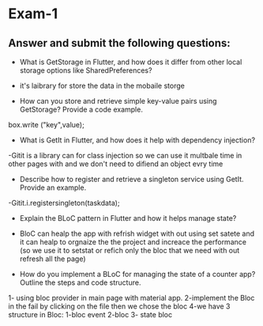 # Exam-1
## Answer and submit the following questions:
- What is GetStorage in Flutter, and how does it differ from other local storage options like SharedPreferences?

- it's laibrary for store the data in the mobaile storge 


- How can you store and retrieve simple key-value pairs using GetStorage? Provide a code example.

box.write ("key",value);

- What is GetIt in Flutter, and how does it help with dependency injection?

-Gitit is a library can for class injection so we can use it multbale time in other pages with and we don't need to difiend an object evry time 

- Describe how to register and retrieve a singleton service using GetIt. Provide an example.

-Gitit.i.registersingleton<taskdata>(taskdata);

- Explain the BLoC pattern in Flutter and how it helps manage state?

- BloC can healp the app with refrish widget with out using set satete and it can healp to orgnaize the the project and increace the performance (so we use it to setstat or refich only the bloc that we need with out refresh all the page)

- How do you implement a BLoC for managing the state of a counter app? Outline the steps and code structure. 

1- using bloc provider in main page with material app.
2-implement the Bloc in the fail by clicking on the file then we chose the bloc
4-we have 3 structure in Bloc:
1-bloc event
2-bloc
3- state bloc